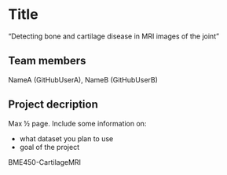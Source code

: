 # Title
  “Detecting bone and cartilage disease in MRI images of the joint”
## Team members
  NameA (GitHubUserA), NameB (GitHubUserB)
## Project decription
  Max ½ page. Include some information on:
  - what dataset you plan to use
  - goal of the project

BME450-CartilageMRI
